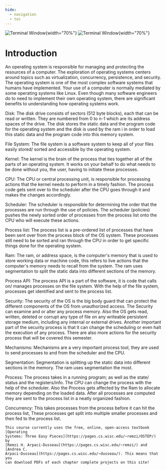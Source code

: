 ```yaml
---
hide:
  - navigation
  - toc
---
```


![Terminal Window](/img/terminal-window.svg#only-light){width="70%"}
![Terminal Window](/img/terminal-window-inverted.svg#only-dark){width="70%"}

# Introduction

An operating system is responsible for managing and protecting the resources of
a computer. The exploration of operating systems centers around topics such as
virtualization, concurrency, persistence, and security. The operating system is
one of the most complex software systems that humans have implemented. Your use
of a computer is normally mediated by some operating systems like Linux. Even
though many software engineers do to need to implement their own operating
system, there are significant benefits to understanding how operating systems
work.


Disk: The disk drive consists of sectors (512 byte blocks), each that can be read or written. They are numbered from 0 to n-1 which are its address spaces of the drive. The disk stores the static data and the program code for the operating system and the disk is used by the ram i in order to load this static data and the program code into this memory system.

File System: The file system is a software system to keep all of your files easily stored/ sorted and accessible by the operating system.

Kernel: The kernel is the brain of the process that ties together all of the parts of an operating system. It works on your behalf to do what needs to be done without you, the user, having to initiate these processes.

CPU: The CPU or central processing unit, is responsible for processing actions that the kernel needs to perform in a timely fashion. The process code gets sent over to the scheduler after the CPU goes through it and makes the changes accordingly.

Scheduler: The scheduler is responsible for determining the order that the processes are run through the use of policies. The scheduler (policies) pushes the newly sorted order of processes from the process list onto the CPU who will execute these actions.

Process list: The process list is a pre-ordered list of processes that have been sent over from the process block of the OS system. These processes still need to be sorted and ran through the CPU in order to get specific things done for the operating system.

Ram: The ram, or address space, is the computer's memory that is used to store working data or machine code, this refers to live actions that the computer's memory needs to recall from the system. The ram uses segmentation to split the static data into different sections of the memory.

Process API: The process API is a part of the software, it is code that calls on/ manages processes on the file system. With the help of the file system, processes get identified and sent to the process list.

Security: The security of the OS is the big body guard that can protect the different components of the OS from unauthorized access. The Security can examine and or alter any process memory. Also the OS gets read, written, deleted or corrupt any type of file on any writeable persistent storage medium, including any internal or external drives. Another important part of the security process is that it can change the scheduling or even halt the execution of any process. There are also more actions for the security process that will be covered this semester.

Mechanisms: Mechanisms are a very important process tool, they are used to send processes to and from the scheduler and the CPU.

Segmentation: Segmentation is splitting up the static data into different sections in the memory. The ram uses segmentation the most.

Process: The process takes in a running program; as well as the state/ status and the registers/info. The CPU can change the process with the help of the scheduler. Also the Process gets affected by the Ram to allocate memory depending on the loaded data. After all processes are computed they are sent to the process list in a neatly organized fashion.

Concurrency: This takes processes from the process before it can hit the process list, These processes get split into multiple smaller processes and then fed to the process list.




    This course currently uses the free, online, open-access textbook [Operating
    Systems: Three Easy Pieces](https://pages.cs.wisc.edu/~remzi/OSTEP/) by
    [Remzi H. Arpaci-Dusseau](https://pages.cs.wisc.edu/~remzi/) and [Andrea C.
    Arpaci-Dusseau](https://pages.cs.wisc.edu/~dusseau/). This means that you
    can download PDFs of each chapter complete projects on this site!
